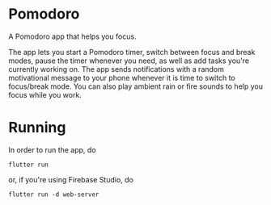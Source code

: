 # Pomodoro

A Pomodoro app that helps you focus.

The app lets you start a Pomodoro timer, switch between focus and break modes, pause the timer whenever you need, as well as add tasks you're currently working on. The app sends notifications with a random motivational message to your phone whenever it is time to switch to focus/break mode. You can also play ambient rain or fire sounds to help you focus while you work. 

# Running

In order to run the app, do

`flutter run`

or, if you're using Firebase Studio, do 

`flutter run -d web-server`
